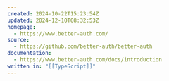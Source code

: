```yaml
---
created: 2024-10-22T15:23:54Z
updated: 2024-12-10T08:32:53Z
homepage:
  - https://www.better-auth.com/
source:
  - https://github.com/better-auth/better-auth
documentation:
  - https://www.better-auth.com/docs/introduction
written in: "[[TypeScript]]"
---
```

